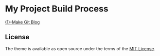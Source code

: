 # My Project Build Process

[(1)-Make Git Blog](https://hyeyun01.github.io/2021/12/12/Project-build-1/)

## License

The theme is available as open source under the terms of the [MIT License](https://opensource.org/licenses/MIT).

